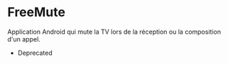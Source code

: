 FreeMute
========

Application Android qui mute la TV lors de la réception ou la composition d'un appel.
- Deprecated
